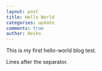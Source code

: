 ```yaml
---
layout: post
title: Hello World
categories: update
comments: true
author: Heiko
---
```

This is my first hello-world blog test.
<!--more-->
Lines after the separator.
